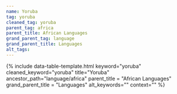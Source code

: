 ```yaml
---
name: Yoruba
tag: yoruba
cleaned_tag: yoruba
parent_tag: africa
parent_title: African Languages
grand_parent_tag: language
grand_parent_title: Languages
alt_tags: 
---
```


{% include data-table-template.html 
  keyword="yoruba" 
  cleaned_keyword="yoruba" 
  title="Yoruba"
  ancestor_path="language/africa" 
  parent_title = "African Languages"
  grand_parent_title = "Languages"
  alt_keywords=""
  context=""
%}

